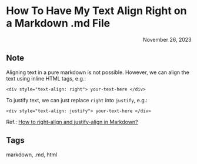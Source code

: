 # How To Have My Text Align Right on a Markdown .md File
<div style="text-align: right"> November 26, 2023 </div>

## Note
Aligning text in a pure markdown is not possible. However, we can align the text using inline HTML tags, e.g.:
```
<div style="text-align: right"> your-text-here </div>
```

To justify text, we can just replace `right` into `justify`, e.g.:
```
<div style="text-align: justify"> your-text-here </div>
```

Ref.: [How to right-align and justify-align in Markdown?](https://stackoverflow.com/questions/35077507/how-to-right-align-and-justify-align-in-markdown#:~:text=As%20mentioned%20here%2C%20markdown%20do,css%20stlyes%20as%20you%20want)

## Tags
markdown, .md, html